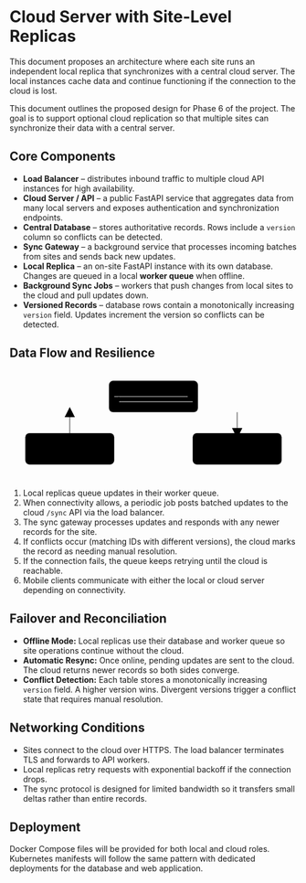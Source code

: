 # Cloud Server with Site-Level Replicas

This document proposes an architecture where each site runs an independent local replica that synchronizes with a central cloud server. The local instances cache data and continue functioning if the connection to the cloud is lost.

This document outlines the proposed design for Phase 6 of the project. The goal is to support optional cloud replication so that multiple sites can synchronize their data with a central server.

## Core Components

- **Load Balancer** – distributes inbound traffic to multiple cloud API instances for high availability.
- **Cloud Server / API** – a public FastAPI service that aggregates data from many local servers and exposes authentication and synchronization endpoints.
- **Central Database** – stores authoritative records. Rows include a `version` column so conflicts can be detected.
- **Sync Gateway** – a background service that processes incoming batches from sites and sends back new updates.
- **Local Replica** – an on-site FastAPI instance with its own database. Changes are queued in a local **worker queue** when offline.
- **Background Sync Jobs** – workers that push changes from local sites to the cloud and pull updates down.
- **Versioned Records** – database rows contain a monotonically increasing `version` field. Updates increment the version so conflicts can be detected.

## Data Flow and Resilience

<div class="w-full flex justify-center">
<svg width="550" height="210" viewBox="0 0 550 210" xmlns="http://www.w3.org/2000/svg" class="border border-gray-400 bg-gray-50 rounded-lg">
  <defs>
    <marker id="arrow" markerWidth="10" markerHeight="10" refX="5" refY="5" orient="auto" markerUnits="strokeWidth">
      <path d="M0,0 L0,10 L10,5 z" class="fill-gray-600" />
    </marker>
  </defs>
  <rect x="190" y="20" width="170" height="60" rx="8" class="fill-blue-200 stroke-blue-600" />
  <text x="275" y="55" text-anchor="middle" class="text-sm text-black">Load Balancer</text>
  <rect x="30" y="120" width="170" height="60" rx="8" class="fill-indigo-200 stroke-indigo-600" />
  <text x="115" y="155" text-anchor="middle" class="text-sm text-black">Local Replica</text>
  <rect x="350" y="120" width="170" height="60" rx="8" class="fill-green-200 stroke-green-600" />
  <text x="435" y="155" text-anchor="middle" class="text-sm text-black">Cloud API</text>
  <line x1="115" y1="120" x2="115" y2="80" stroke="gray" stroke-width="2" marker-end="url(#arrow)" />
  <line x1="435" y1="80" x2="435" y2="120" stroke="gray" stroke-width="2" marker-end="url(#arrow)" />
  <line x1="200" y1="50" x2="350" y2="50" stroke="gray" stroke-width="2" marker-end="url(#arrow)" />
  <line x1="350" y1="60" x2="200" y2="60" stroke="gray" stroke-width="2" marker-end="url(#arrow)" />
</svg>
</div>

1. Local replicas queue updates in their worker queue.
2. When connectivity allows, a periodic job posts batched updates to the cloud `/sync` API via the load balancer.
3. The sync gateway processes updates and responds with any newer records for the site.
4. If conflicts occur (matching IDs with different versions), the cloud marks the record as needing manual resolution.
5. If the connection fails, the queue keeps retrying until the cloud is reachable.
6. Mobile clients communicate with either the local or cloud server depending on connectivity.

## Failover and Reconciliation

- **Offline Mode:** Local replicas use their database and worker queue so site operations continue without the cloud.
- **Automatic Resync:** Once online, pending updates are sent to the cloud. The cloud returns newer records so both sides converge.
- **Conflict Detection:** Each table stores a monotonically increasing `version` field. A higher version wins. Divergent versions trigger a conflict state that requires manual resolution.

## Networking Conditions

- Sites connect to the cloud over HTTPS. The load balancer terminates TLS and forwards to API workers.
- Local replicas retry requests with exponential backoff if the connection drops.
- The sync protocol is designed for limited bandwidth so it transfers small deltas rather than entire records.

## Deployment

Docker Compose files will be provided for both local and cloud roles. Kubernetes manifests will follow the same pattern with dedicated deployments for the database and web application.

